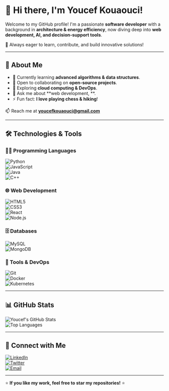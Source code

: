 # 👋 Hi there, I'm Youcef Kouaouci!

Welcome to my GitHub profile! I'm a passionate **software developer** with a background in **architecture & energy efficiency**, now diving deep into **web development, AI, and decision-support tools**.

🌟 Always eager to learn, contribute, and build innovative solutions!  

---

## 🚀 About Me  

- 🌱 Currently learning **advanced algorithms & data structures**.  
- 👯 Open to collaborating on **open-source projects**.  
- 🤔 Exploring **cloud computing & DevOps**.  
- 💬 Ask me about **web development, **.  
- ⚡ Fun fact: **I love playing chess & hiking**!  

📫 Reach me at **[youcefkouaouci@gmail.com](mailto:youcefkouaouci@gmail.com)**  

---

## 🛠️ Technologies & Tools  

### 👨‍💻 Programming Languages  
![Python](https://img.shields.io/badge/-Python-3776AB?style=flat-square&logo=python&logoColor=white)  
![JavaScript](https://img.shields.io/badge/-JavaScript-F7DF1E?style=flat-square&logo=javascript&logoColor=black)  
![Java](https://img.shields.io/badge/-Java-007396?style=flat-square&logo=java&logoColor=white)  
![C++](https://img.shields.io/badge/-C++-00599C?style=flat-square&logo=c%2B%2B&logoColor=white)  

### 🌐 Web Development  
![HTML5](https://img.shields.io/badge/-HTML5-E34F26?style=flat-square&logo=html5&logoColor=white)  
![CSS3](https://img.shields.io/badge/-CSS3-1572B6?style=flat-square&logo=css3&logoColor=white)  
![React](https://img.shields.io/badge/-React-61DAFB?style=flat-square&logo=react&logoColor=black)  
![Node.js](https://img.shields.io/badge/-Node.js-339933?style=flat-square&logo=node.js&logoColor=white)  

### 🗄️ Databases  
![MySQL](https://img.shields.io/badge/-MySQL-4479A1?style=flat-square&logo=mysql&logoColor=white)  
![MongoDB](https://img.shields.io/badge/-MongoDB-47A248?style=flat-square&logo=mongodb&logoColor=white)  

### 🔧 Tools & DevOps  
![Git](https://img.shields.io/badge/-Git-F05032?style=flat-square&logo=git&logoColor=white)  
![Docker](https://img.shields.io/badge/-Docker-2496ED?style=flat-square&logo=docker&logoColor=white)  
![Kubernetes](https://img.shields.io/badge/-Kubernetes-326CE5?style=flat-square&logo=kubernetes&logoColor=white)  

---

## 📊 GitHub Stats  

![Youcef's GitHub Stats](https://github-readme-stats.vercel.app/api?username=youcefkouaouci&show_icons=true&theme=dark)  
![Top Languages](https://github-readme-stats.vercel.app/api/top-langs/?username=youcefkouaouci&layout=compact&theme=dark)  

---

## 🔗 Connect with Me  

[![LinkedIn](https://img.shields.io/badge/LinkedIn-%230077B5.svg?style=flat-square&logo=linkedin&logoColor=white)](https://www.linkedin.com/in/youcef-kouaouci)  
[![Twitter](https://img.shields.io/badge/Twitter-%231DA1F2.svg?style=flat-square&logo=twitter&logoColor=white)](https://twitter.com/youcefkouaouci)  
[![Email](https://img.shields.io/badge/Email-D14836?style=flat-square&logo=gmail&logoColor=white)](mailto:youcefkouaouci@gmail.com)  

---

⭐ **If you like my work, feel free to star my repositories!** ⭐  
